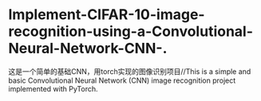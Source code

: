 # Implement-CIFAR-10-image-recognition-using-a-Convolutional-Neural-Network-CNN-.
这是一个简单的基础CNN，用torch实现的图像识别项目//This is a simple and basic Convolutional Neural Network (CNN) image recognition project implemented with PyTorch.
